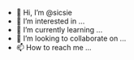 - 👋 Hi, I’m @sicsie
- 👀 I’m interested in ...
- 🌱 I’m currently learning ...
- 💞️ I’m looking to collaborate on ...
- 📫 How to reach me ...

<!---
sicsie/sicsie is a ✨ special ✨ repository because its `README.md` (this file) appears on your GitHub profile.
You can click the Preview link to take a look at your changes.
--->
